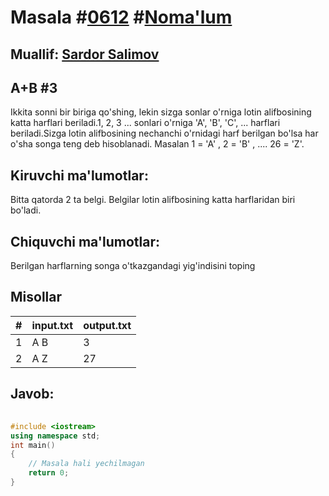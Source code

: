 
<h1>Masala #<a href="https://robocontest.uz/tasks/0612">0612</a> #<a href="https://robocontest.uz/tasks?category=1">Noma'lum</a></h1>
<h2> Muallif: <a href="https://robocontest.uz/profile/ds_forrest">Sardor Salimov</a></h2>
<h2>A+B #3</h2>
<p>Ikkita sonni bir biriga qo'shing, lekin sizga sonlar o'rniga lotin alifbosining katta harflari beriladi.1, 2, 3 ... sonlari o'rniga 'A', 'B', 'C', ... harflari beriladi.Sizga lotin alifbosining nechanchi o'rnidagi harf berilgan bo'lsa har o'sha songa teng deb hisoblanadi. Masalan 1 = 'A' , 2 = 'B' , .... 26 = 'Z'.</p>
<h2>Kiruvchi ma'lumotlar:</h2>
<p>Bitta qatorda 2 ta belgi. Belgilar lotin alifbosining katta harflaridan biri bo'ladi.</p>
<h2>Chiquvchi ma'lumotlar:</h2>
<p>Berilgan harflarning songa o'tkazgandagi yig'indisini toping</p>
<h2>Misollar</h2>
<table>
    <thead>
        <tr>
            <th>#</th>
            <th>input.txt</th>
            <th>output.txt</th>
        </tr>
    </thead>
    <tbody>
            <tr>
                <td>1</td>
                <td>A B</td>
                <td>3</td>
            </tr>
            <tr>
                <td>2</td>
                <td>A Z</td>
                <td>27</td>
            </tr>
    </tbody>
    </table>
    
<h2>Javob:</h2>

######
```cpp
#include <iostream>
using namespace std;
int main()
{
    // Masala hali yechilmagan
    return 0;
}
```

